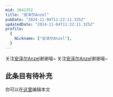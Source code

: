 ```yaml
---
mid: 2041352
title: "安泽尔Anzel"
pubDate: "2024-11-04T11:22:11.325Z"
updatedDate: "2024-11-04T11:22:11.325Z"
profile:
  {
    Nickname: ["安泽尔Anzel"],
  }
---
```


关注[安泽尔Anzel](https://space.bilibili.com/2041352)谢谢喵~ 关注[安泽尔Anzel](https://space.bilibili.com/2041352)谢谢喵~

## 此条目有待补充
你可以在[这里](https://github.com/Yuhanawa/VTuber.ICU-Content/edit/master/v/安泽尔Anzel/index.md)编辑本文
